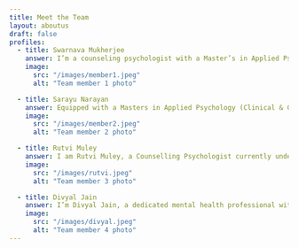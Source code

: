 ```yaml
---
title: Meet the Team
layout: aboutus
draft: false
profiles:
  - title: Swarnava Mukherjee
    answer: I’m a counseling psychologist with a Master’s in Applied Psychology from TISS Mumbai, combining therapeutic expertise with a passion for technology-driven innovation. With over a year of experience helping adults navigate behavioral and interpersonal challenges in hospitals, schools, and offices, I use a client-centric approach to foster personal growth and sustainable solutions. <br/> As the founder of Sowaka, our mental health and wellbeing brand, I collaborate with clients to help them better their lives. By aligning technology with psychology, I aim to create solutions that significantly enhance lives. If you’re looking for someone who blends behavioral insight with strategic innovation to build meaningful products, let’s connect and explore how we can drive positive change together.
    image:
      src: "/images/member1.jpeg"
      alt: "Team member 1 photo"

  - title: Sarayu Narayan
    answer: Equipped with a Masters in Applied Psychology (Clinical & Counselling Practice) from Tata Institute of Social Sciences, I am keen to support you on your journey of self-discovery. I am also a Queer-affirmative certified therapist from Hope Trust, Hyderabad. I have previously worked with children, adolescents and adults in various settings such as schools, de-addiction centre, child development centre, and a corporate. <br/> Currently working full-time as a researcher at an academic institution, I am keen on strengthening my knowledge in the field of psychology and contributing to new research avenues. In therapy, I work from an eclectic lens, drawing from various approaches based on your therapeutic needs.
    image:
      src: "/images/member2.jpeg"
      alt: "Team member 2 photo"

  - title: Rutvi Muley
    answer: I am Rutvi Muley, a Counselling Psychologist currently under supervision. My practice inclines towards a Rogerian approach, while I place importance on the "being" of the client, as well as myself in the chair of a therapist. I work well with adolescents and young adults. I have a Master's degree in Counselling Psychology, and I additionally gather knowledge and awareness of basics from courses like Trauma-informed Therapy, Couples Therapy, Queer Affirmative Therapy, and borrow from modalities of Cognitive Behaviour Therapy and Rational Emotive Behaviour Therapy. <br/> Inspired by Freudian theories and therapists, I also hold space for subconscious matter to show up in a session, and greet it with unconditional curiosity. As a budding Psychologist I hope to welcome conversations about clients' experience with me as their therapist, and encourage them to bring it up to facilitate a realistic therapist-client relationship.
    image:
      src: "/images/rutvi.jpeg"
      alt: "Team member 3 photo"

  - title: Divyal Jain
    answer: I’m Divyal Jain, a dedicated mental health professional with a bachelor’s degree from Delhi University and a master’s in Clinical and Counseling Psychology from Tata Institute of Social Sciences (TISS). With hands-on experience gained through internships at esteemed organizations like the Manas Foundation, Vandrevala Foundation, and Potentials Therapy Center, I bring a compassionate and evidence-based approach to therapy. <br/> I specialize in working with children and adolescents, helping them navigate life’s challenges and build resilience. Whether addressing emotional concerns, developmental hurdles, or behavioral issues, I aim to create a safe and supportive space where young minds can thrive. Together, we can work toward nurturing mental well-being and empowering personal growth.
    image:
      src: "/images/divyal.jpeg"
      alt: "Team member 4 photo"
---
```

